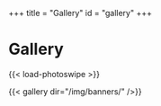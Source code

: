 +++
title = "Gallery"
id = "gallery"
+++

# Gallery

{{< load-photoswipe >}}

{{< gallery dir="/img/banners/" />}}    